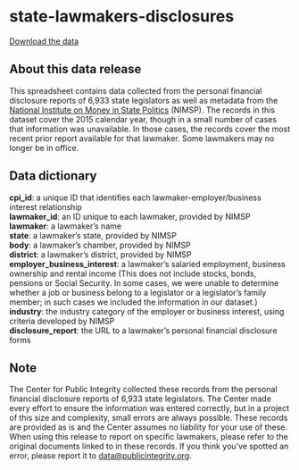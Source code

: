 # state-lawmakers-disclosures

[Download the data](https://github.com/PublicI/state-lawmakers-disclosures/archive/master.zip)

## About this data release
This spreadsheet contains data collected from the personal financial disclosure reports of 6,933 state legislators as well as metadata from the [National Institute on Money in State Politics](https://www.followthemoney.org) (NIMSP). The records in this dataset cover the 2015 calendar year, though in a small number of cases that information was unavailable. In those cases, the records cover the most recent prior report available for that lawmaker. Some lawmakers may no longer be in office.

## Data dictionary
**cpi_id**: a unique ID that identifies each lawmaker-employer/business interest relationship  
**lawmaker_id**: an ID unique to each lawmaker, provided by NIMSP  
**lawmaker**: a lawmaker’s name  
**state**: a lawmaker’s state, provided by NIMSP  
**body**: a lawmaker’s chamber, provided by NIMSP  
**district**: a lawmaker’s district, provided by NIMSP  
**employer_business_interest**: a lawmaker’s salaried employment, business ownership and rental income (This does not include stocks, bonds, pensions or Social Security. In some cases, we were unable to determine whether a job or business belong to a legislator or a legislator’s family member; in such cases we included the information in our dataset.)  
**industry**: the industry category of the employer or business interest, using criteria developed by NIMSP  
**disclosure_report**: the URL to a lawmaker’s personal financial disclosure forms

## Note
The Center for Public Integrity collected these records from the personal financial disclosure reports of 6,933 state legislators. The Center made every effort to ensure the information was entered correctly, but in a project of this size and complexity, small errors are always possible. These records are provided as is and the Center assumes no liability for your use of these. When using this release to report on specific lawmakers, please refer to the original documents linked to in these records. If you think you’ve spotted an error, please report it to [data@publicintegrity.org](mailto:data@publicintegrity.org).
